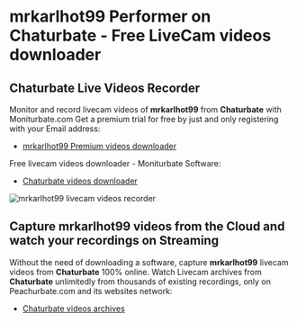 # mrkarlhot99 Performer on Chaturbate - Free LiveCam videos downloader

## Chaturbate Live Videos Recorder

Monitor and record livecam videos of **mrkarlhot99** from **Chaturbate** with Moniturbate.com
Get a premium trial for free by just and only registering with your Email address:
* [mrkarlhot99 Premium videos downloader](https://moniturbate.com/request-demo-licence-key.html)

Free livecam videos downloader - Moniturbate Software:
* [Chaturbate videos downloader](https://moniturbate.com/moniturbate-download-software.html)

![mrkarlhot99 livecam videos recorder](https://peachurnet.com/templates/moniturbate-software.png)


## Capture mrkarlhot99 videos from the Cloud and watch your recordings on Streaming

Without the need of downloading a software, capture **mrkarlhot99** livecam videos from **Chaturbate** 100% online.
Watch Livecam archives from **Chaturbate** unlimitedly from thousands of existing recordings, only on Peachurbate.com and its websites network:
* [Chaturbate videos archives](https://peachurnet.com/)
